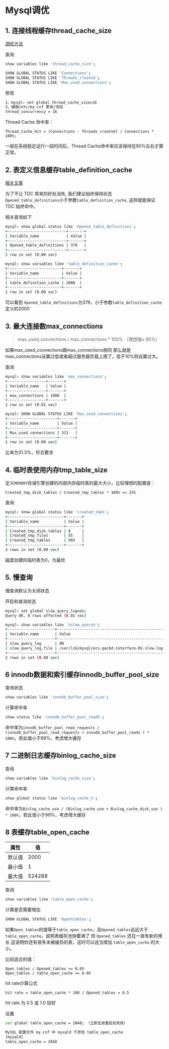 # Mysql调优

## 1. 连接线程缓存thread_cache_size

[调优方法](https://qastack.cn/server/408845/what-value-of-thread-cache-size-should-i-use)

查询

```sh
show variables like 'thread_cache_size'; 

SHOW GLOBAL STATUS LIKE 'Connections';
SHOW GLOBAL STATUS LIKE 'Threads_created';
SHOW GLOBAL STATUS LIKE 'Max_used_connections';
```

修改

```sh
1、mysql> set global thread_cache_size=16
2、编辑/etc/my.cnf 更改/添加
thread_concurrency = 16
```

Thread Cache 命中率：

```
Thread_Cache_Hit = (Connections - Threads_created) / Connections * 100%;
```

一般在系统稳定运行一段时间后，Thread Cache命中率应该保持在90%左右才算正常。

## 2. 表定义信息缓存table_definition_cache

[相关文章](https://zhuanlan.zhihu.com/p/424477364)

为了不让 TDC 带来的好处消失, 我们建议始终保持状态 `Opened_table_definitions`小于参数`table_definition_cache`, 这样就能保证 TDC 始终命中。

相关查询如下

```sh
mysql> show global status like 'Opened_table_definitions';
+--------------------------+-------+
| Variable_name            | Value |
+--------------------------+-------+
| Opened_table_definitions | 378   |
+--------------------------+-------+
1 row in set (0.00 sec)

mysql> show variables like 'table_definition_cache';
+------------------------+-------+
| Variable_name          | Value |
+------------------------+-------+
| table_definition_cache | 2000  |
+------------------------+-------+
1 row in set (0.00 sec)
```

可以看到 `Opened_table_definitions`为378，小于参数`table_definition_cache`定义的2000

## 3. 最大连接数max_connections

> max_used_connections / max_connections * 100% （理想值≈ 85%） 

如果max_used_connections跟max_connections相同 那么就是max_connections设置过低或者超过服务器负载上限了，低于10%则设置过大。

查询

```sh
mysql> show variables like 'max_connections';
+-----------------+-------+
| Variable_name   | Value |
+-----------------+-------+
| max_connections | 1000  |
+-----------------+-------+
1 row in set (0.01 sec)

mysql> SHOW GLOBAL STATUS LIKE 'Max_used_connections';
+----------------------+-------+
| Variable_name        | Value |
+----------------------+-------+
| Max_used_connections | 313   |
+----------------------+-------+
1 row in set (0.00 sec)
```

比率为31.3%，符合要求

## 4. 临时表使用内存tmp_table_size

定义`MEMORY`存储引擎创建的内部内存临时表的最大大小，比较理想的配置是：

```
Created_tmp_disk_tables / Created_tmp_tables * 100% <= 25%
```

查询

```sh
mysql> show global status like 'created_tmp%';
+-------------------------+-------+
| Variable_name           | Value |
+-------------------------+-------+
| Created_tmp_disk_tables | 0     |
| Created_tmp_files       | 55    |
| Created_tmp_tables      | 993   |
+-------------------------+-------+
3 rows in set (0.00 sec)
```

磁盘创建的临时表为0，为最优

## 5. 慢查询

慢查询默认为关闭状态

开启和查询状态

```sh
mysql> set global slow_query_log=on;
Query OK, 0 rows affected (0.01 sec)

mysql> show variables like '%slow_query%';
+---------------------+------------------------------------------------+
| Variable_name       | Value                                          |
+---------------------+------------------------------------------------+
| slow_query_log      | ON                                             |
| slow_query_log_file | /var/lib/mysql/ecs-gacbd-interface-02-slow.log |
+---------------------+------------------------------------------------+
2 rows in set (0.00 sec)
```

## 6 innodb数据和索引缓存innodb_buffer_pool_size

查询状态

```sh
show variables like 'innodb_buffer_pool_size';
```

计算命中率

```sh
show status like 'innodb_buffer_pool_read%';
```

命中率为`innodb_buffer_pool_read_requests / (innodb_buffer_pool_read_requests + innodb_buffer_pool_reads ) * 100%`，若此值小于99%，考虑增大缓存

## 7 二进制日志缓存binlog_cache_size

查询

```sh
show variables like 'binlog_cache_size';
```

计算命中率

```sh
show global status like 'binlog_cache_%';
```

命中率为`Binlog_cache_use / (Binlog_cache_use + Binlog_cache_disk_use ) * 100%`，若此值小于99%，考虑增大缓存

## 8 表缓存table_open_cache

| 属性   | 值     |
| ------ | ------ |
| 默认值 | 2000   |
| 最小值 | 1      |
| 最大值 | 524288 |

查询

```sh
show variables like 'table_open_cache';
```

计算是否需要增加

```sh
SHOW GLOBAL STATUS LIKE 'Open%tables';
```

如果`Open_tables`的值等于`table_open_cache`，且`Opened_tables`远远大于`table_open_cache`，说明表缓存池快要满了 但 `Opened_tables` 还在一直有新的增长 这说明你还有很多未被缓存的表，这时可以适当增加 `table_open_cache` 的大小。

比较适合的值：

```
Open_tables / Opened_tables >= 0.85
Open_tables / table_open_cache <= 0.95
```

hit rate计算公式

```
hit rate = table_open_cache * 100 / Opened_tables = 0.5
```

hit rate 为 0.5 或 1.0 较好

设置

```sh
set global table_open_cache = 2048; （立即生效重启后失效）

MySQL 配置文件 my.cnf 中 mysqld 下添加 table_open_cache
[mysqld]
table_open_cache = 2048
```

